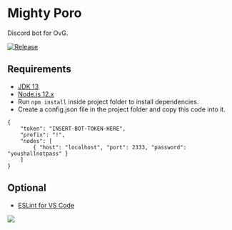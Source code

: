# Mighty Poro
Discord bot for OvG.

[![Release](https://img.shields.io/github/v/release/Zmezmer/MightyPoro)](https://github.com/Zmezmer/MightyPoro/releases/latest)

## Requirements

* [JDK 13](https://adoptopenjdk.net/archive.html?variant=openjdk13&jvmVariant=hotspot)
* [Node.js 12.x](https://nodejs.org/en/)
* Run `npm install` inside project folder to install dependencies.
* Create a config.json file in the project folder and copy this code into it.
```
{
    "token": "INSERT-BOT-TOKEN-HERE",
    "prefix": "!",
    "nodes": [
        { "host": "localhost", "port": 2333, "password": "youshallnotpass" }
    ]
}
```

## Optional

* [ESLint for VS Code](https://marketplace.visualstudio.com/items?itemName=dbaeumer.vscode-eslint)

<img src='https://images5.alphacoders.com/105/1057451.jpg' align='center'>
